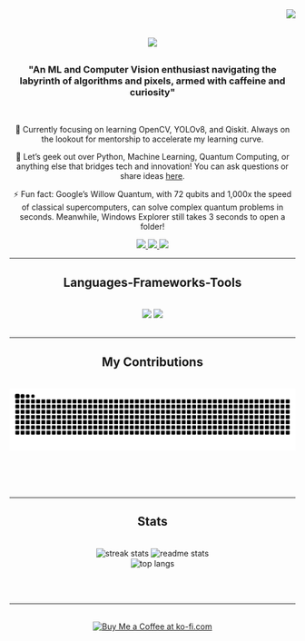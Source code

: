 <img align="right" src="https://visitor-badge.laobi.icu/badge?page_id=Ni2thin.Ni2thin" />

<h1 align="center">
    <img src="https://readme-typing-svg.herokuapp.com/?font=Righteous&size=35&center=true&vCenter=true&width=500&height=70&duration=4000&lines=Hi+There!+👋;+I'm+Ni2thin!;" /> 
</h1>

<h3 align="center">"An ML and Computer Vision enthusiast navigating the labyrinth of algorithms and pixels, armed with caffeine and curiosity" </h3>

<br/>

<div align="center">

 🌱 Currently focusing on learning OpenCV, YOLOv8, and Qiskit. Always on the lookout for mentorship to accelerate my learning curve.

 💬 Let’s geek out over Python, Machine Learning, Quantum Computing, or anything else that bridges tech and innovation! You can ask questions or share ideas 
      [here](https://github.com/Ni2thin/Ni2thin/issues). 

⚡ Fun fact: Google’s Willow Quantum, with 72 qubits and 1,000x the speed of classical supercomputers, can solve complex quantum problems in seconds. Meanwhile, Windows Explorer still takes 3 seconds to open a folder!



 </div>
 
<div align="center"> 
  <a href="mailto:nihttin12@gmail.com">
    <img src="https://img.shields.io/badge/Gmail-333333?style=for-the-badge&logo=gmail&logoColor=red" />
  </a>
  <a href="https://linkedin.com/in/nitthin-kumar-10831124b/" target="_blank">
    <img src="https://img.shields.io/badge/LinkedIn-0077B5?style=for-the-badge&logo=linkedin&logoColor=white" target="_blank" />
  </a>
  <a href="https://your-portfolio-link.com" target="_blank">
     <img src="https://img.shields.io/badge/Portfolio-FF5722?style=for-the-badge&logo=todoist&logoColor=white" target="_blank" />
  </a>
</div>

 <hr/>
 
<h2 align="center"> Languages-Frameworks-Tools </h2>
<br/>
<div align="center">
 <img src="https://skillicons.dev/icons?i=opencv,html,css,vscode,github,tailwind,git,r" /> 
<img src="https://skillicons.dev/icons?i=nodejs,python,go,javascript,typescript,mongodb,c,java,nextjs,mysql,flask" />
 <br>



</div>

<br/>
<hr/>

<div align="center">
  <h2> My Contributions </h2>
  <br>
  <img alt="snake eating my contributions" src="https://raw.githubusercontent.com/Ni2thin/Ni2thin/output/github-contribution-grid-snake.svg" />
  
  <br/><br/><br/>
</div>

<hr/>

<h2 align="center"> Stats </h2>
<br>
<div align=center>
  <img width=390 src="https://github-readme-streak-stats.herokuapp.com/?user=Ni2thin&theme=vue-dark&hide_border=true" alt="streak stats"/>
  <img width=390 src="https://github-readme-stats.vercel.app/api?username=Ni2thin&theme=vue-dark&show_icons=true&hide_border=true&count_private=true" alt="readme stats" />
  <br/>
  <img width=325 align="center" src="https://github-readme-stats.vercel.app/api/top-langs/?username=Ni2thin&theme=vue-dark&show_icons=true&hide_border=true&layout=compact" alt="top langs" />
</div>

<br/><br/>

<hr/>

<br/>

<div align="center">
  <a href="https://ko-fi.com/nitthin12" target="_blank">
    <img height="64" style="border:0px;height:64px;" src="https://storage.ko-fi.com/cdn/kofi1.png?v=3" border="0" alt="Buy Me a Coffee at ko-fi.com" />
  </a>
</div>


<br/>
